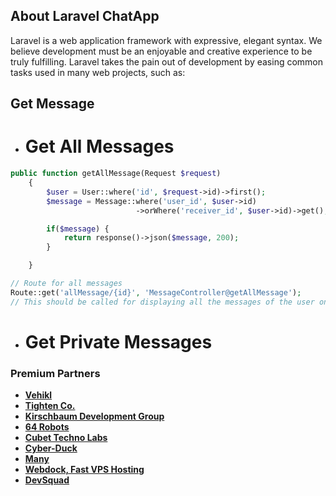 ## About Laravel ChatApp

Laravel is a web application framework with expressive, elegant syntax. We believe development must be an enjoyable and creative experience to be truly fulfilling. Laravel takes the pain out of development by easing common tasks used in many web projects, such as:


## Get Message

- # Get All Messages
```php
public function getAllMessage(Request $request)
    {
        $user = User::where('id', $request->id)->first();
        $message = Message::where('user_id', $user->id)
                            ->orWhere('receiver_id', $user->id)->get();

        if($message) {
            return response()->json($message, 200);
        }

    }

// Route for all messages
Route::get('allMessage/{id}', 'MessageController@getAllMessage');
// This should be called for displaying all the messages of the user on the home page for  sender($user_id) and reciever if $user->id == receiver_id
```
- # Get Private Messages

### Premium Partners

- **[Vehikl](https://vehikl.com/)**
- **[Tighten Co.](https://tighten.co)**
- **[Kirschbaum Development Group](https://kirschbaumdevelopment.com)**
- **[64 Robots](https://64robots.com)**
- **[Cubet Techno Labs](https://cubettech.com)**
- **[Cyber-Duck](https://cyber-duck.co.uk)**
- **[Many](https://www.many.co.uk)**
- **[Webdock, Fast VPS Hosting](https://www.webdock.io/en)**
- **[DevSquad](https://devsquad.com)**
